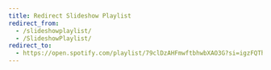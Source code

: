 ```yaml
---
title: Redirect Slideshow Playlist
redirect_from:
  - /slideshowplaylist/
  - /SlideshowPlaylist/
redirect_to:
  - https://open.spotify.com/playlist/79clDzAHFmwftbhwbXAO3G?si=igzFQThUQjK7znJfn6e2rg
---
```

